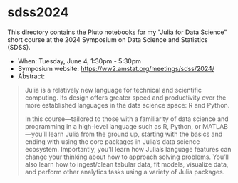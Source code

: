 # sdss2024

This directory contains the Pluto notebooks for my "Julia for Data Science" short course at the 2024 Symposium on Data Science and Statistics (SDSS).

- When: Tuesday, June 4, 1:30pm - 5:30pm
- Symposium website: https://ww2.amstat.org/meetings/sdss/2024/
- Abstract:

> Julia is a relatively new language for technical and scientific computing. Its design offers greater speed and productivity over the more established languages in the data science space: R and Python.
>
> In this course—tailored to those with a familiarity of data science and programming in a high-level language such as R, Python, or MATLAB—you’ll learn Julia from the ground up, starting with the basics and ending with using the core packages in Julia’s data science ecosystem. Importantly, you’ll learn how Julia’s language features can change your thinking about how to approach solving problems. You’ll also learn how to ingest/clean tabular data, fit models, visualize data, and perform other analytics tasks using a variety of Julia packages.
